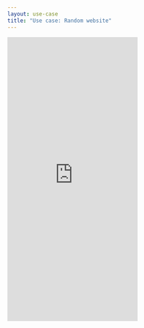 ```yaml
---
layout: use-case
title: "Use case: Random website"
---
```


<iframe width="295" height="640" src="https://www.youtube-nocookie.com/embed/2JbdQtalAUw?controls=1&rel=0" frameborder="0" allow="accelerometer; autoplay; encrypted-media; gyroscope; picture-in-picture" allowfullscreen></iframe>
<br>

